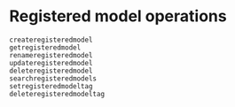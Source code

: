 # Registered model operations
```@docs
createregisteredmodel
getregisteredmodel
renameregisteredmodel
updateregisteredmodel
deleteregisteredmodel
searchregisteredmodels
setregisteredmodeltag
deleteregisteredmodeltag
```
